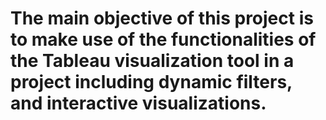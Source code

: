 # The main objective of this project is to make use of the functionalities of the Tableau visualization tool in a project including dynamic filters, and interactive visualizations.
